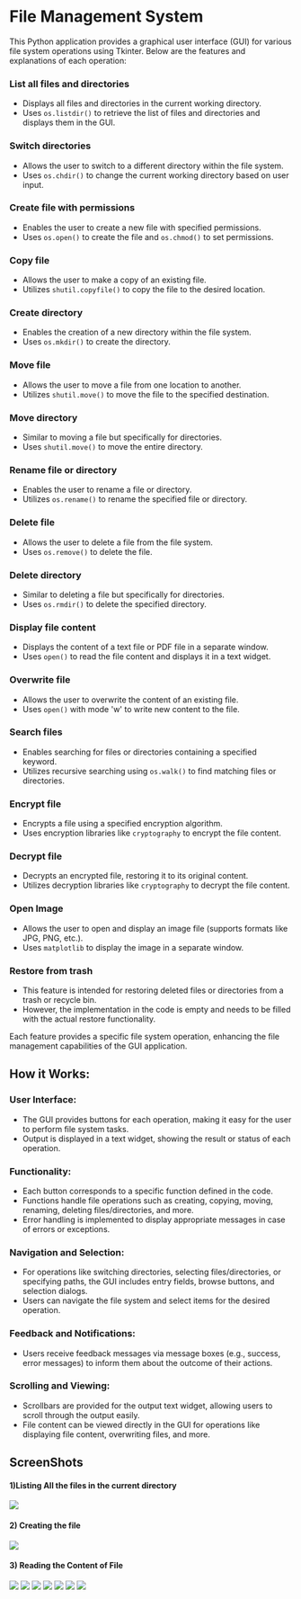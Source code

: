 # File Management System 

This Python application provides a graphical user interface (GUI) for various file system operations using Tkinter. Below are the features and explanations of each operation:

### List all files and directories
- Displays all files and directories in the current working directory.
- Uses `os.listdir()` to retrieve the list of files and directories and displays them in the GUI.

### Switch directories
- Allows the user to switch to a different directory within the file system.
- Uses `os.chdir()` to change the current working directory based on user input.

### Create file with permissions
- Enables the user to create a new file with specified permissions.
- Uses `os.open()` to create the file and `os.chmod()` to set permissions.

### Copy file
- Allows the user to make a copy of an existing file.
- Utilizes `shutil.copyfile()` to copy the file to the desired location.

### Create directory
- Enables the creation of a new directory within the file system.
- Uses `os.mkdir()` to create the directory.

### Move file
- Allows the user to move a file from one location to another.
- Utilizes `shutil.move()` to move the file to the specified destination.

### Move directory
- Similar to moving a file but specifically for directories.
- Uses `shutil.move()` to move the entire directory.

### Rename file or directory
- Enables the user to rename a file or directory.
- Utilizes `os.rename()` to rename the specified file or directory.

### Delete file
- Allows the user to delete a file from the file system.
- Uses `os.remove()` to delete the file.

### Delete directory
- Similar to deleting a file but specifically for directories.
- Uses `os.rmdir()` to delete the specified directory.

### Display file content
- Displays the content of a text file or PDF file in a separate window.
- Uses `open()` to read the file content and displays it in a text widget.

### Overwrite file
- Allows the user to overwrite the content of an existing file.
- Uses `open()` with mode 'w' to write new content to the file.

### Search files
- Enables searching for files or directories containing a specified keyword.
- Utilizes recursive searching using `os.walk()` to find matching files or directories.

### Encrypt file
- Encrypts a file using a specified encryption algorithm.
- Uses encryption libraries like `cryptography` to encrypt the file content.

### Decrypt file
- Decrypts an encrypted file, restoring it to its original content.
- Utilizes decryption libraries like `cryptography` to decrypt the file content.

### Open Image
- Allows the user to open and display an image file (supports formats like JPG, PNG, etc.).
- Uses `matplotlib` to display the image in a separate window.

### Restore from trash
- This feature is intended for restoring deleted files or directories from a trash or recycle bin.
- However, the implementation in the code is empty and needs to be filled with the actual restore functionality.

Each feature provides a specific file system operation, enhancing the file management capabilities of the GUI application.

## How it Works:

### User Interface:

- The GUI provides buttons for each operation, making it easy for the user to perform file system tasks.
- Output is displayed in a text widget, showing the result or status of each operation.

### Functionality:

- Each button corresponds to a specific function defined in the code.
- Functions handle file operations such as creating, copying, moving, renaming, deleting files/directories, and more.
- Error handling is implemented to display appropriate messages in case of errors or exceptions.

### Navigation and Selection:

- For operations like switching directories, selecting files/directories, or specifying paths, the GUI includes entry fields, browse buttons, and selection dialogs.
- Users can navigate the file system and select items for the desired operation.

### Feedback and Notifications:

- Users receive feedback messages via message boxes (e.g., success, error messages) to inform them about the outcome of their actions.

### Scrolling and Viewing:

- Scrollbars are provided for the output text widget, allowing users to scroll through the output easily.
- File content can be viewed directly in the GUI for operations like displaying file content, overwriting files, and more.

## ScreenShots

#### 1)Listing All the files in the current directory 

<img src="https://github.com/Sagarshivalingappaathani/File-System-Simulation-Operating-System/blob/main/Screeshots/listfiles.png">

#### 2) Creating the file

<img src="https://github.com/Sagarshivalingappaathani/File-System-Simulation-Operating-System/blob/main/Screeshots/create.png">

#### 3) Reading the Content of File
<img src="https://github.com/Sagarshivalingappaathani/File-System-Simulation-Operating-System/blob/main/Screeshots/read.png">

  <img src="https://github.com/Sagarshivalingappaathani/File-System-Simulation-Operating-System/blob/main/Screeshots/copy.png">


<img src="https://github.com/Sagarshivalingappaathani/File-System-Simulation-Operating-System/blob/main/Screeshots/search.png">


<img src="https://github.com/Sagarshivalingappaathani/File-System-Simulation-Operating-System/blob/main/Screeshots/encrypt.png">


<img src="https://github.com/Sagarshivalingappaathani/File-System-Simulation-Operating-System/blob/main/Screeshots/encrypted_file.png">


<img src="https://github.com/Sagarshivalingappaathani/File-System-Simulation-Operating-System/blob/main/Screeshots/image.png">


<img src="https://github.com/Sagarshivalingappaathani/File-System-Simulation-Operating-System/blob/main/Screeshots/delete.png">


